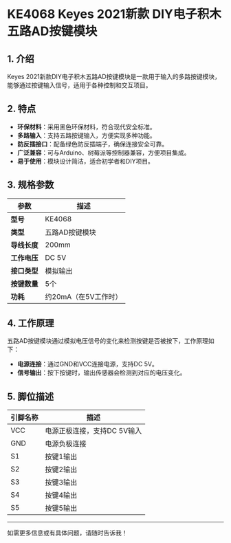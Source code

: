 
# KE4068 Keyes 2021新款 DIY电子积木 五路AD按键模块

## 1. 介绍

Keyes 2021新款DIY电子积木五路AD按键模块是一款用于输入的多路按键模块，能够通过按键输入信号，适用于各种控制和交互项目。

## 2. 特点

- **环保材料**：采用黑色环保材料，符合现代安全标准。
- **多路输入**：支持五路按键输入，方便实现多种功能。
- **防反插接口**：配备绿色防反插端子，确保连接安全可靠。
- **广泛兼容**：可与Arduino、树莓派等控制器兼容，方便项目集成。
- **易于使用**：模块设计简洁，适合初学者和DIY项目。

## 3. 规格参数

| 参数          | 描述                     |
|---------------|-------------------------|
| **型号**      | KE4068                  |
| **类型**      | 五路AD按键模块          |
| **导线长度**  | 200mm                   |
| **工作电压**  | DC 5V                   |
| **接口类型**  | 模拟输出                |
| **按键数量**  | 5个                     |
| **功耗**      | 约20mA（在5V工作时）    |

## 4. 工作原理

五路AD按键模块通过模拟电压信号的变化来检测按键是否被按下，工作原理如下：

- **电源连接**：通过GND和VCC连接电源，支持DC 5V。
- **信号输出**：按下按键时，输出传感器会检测到对应的电压变化。

## 5. 脚位描述

| 引脚名称 | 描述                             |
|----------|----------------------------------|
| VCC      | 电源正极连接，支持DC 5V输入    |
| GND      | 电源负极连接                     |
| S1       | 按键1输出                        |
| S2       | 按键2输出                        |
| S3       | 按键3输出                        |
| S4       | 按键4输出                        |
| S5       | 按键5输出                        |

---

如需更多信息或有具体问题，请随时告诉我！

